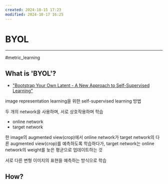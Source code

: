 ```yaml
---
created: 2024-10-15 17:23
modified: 2024-10-17 16:25
---
```

# BYOL
---
#metric_learning
## What is 'BYOL'?
- ["Bootstrap Your Own Latent - A New Approach to Self-Supervised Learning"](https://arxiv.org/pdf/2006.07733)

image representation learning을 위한 self-supervised learning 방법

두 개의 network을 사용하며, 서로 상호작용하며 학습
- online network
- target network

한 image의 augmented view(crop)에서 online network가 target network의 다른 augmented view(crop)를 예측하도록 학습하다가, 
target network는 online network의 weight를 늦은 평균으로 업데이트하는 것

서로 다른 변형 이미지의 표현을 예측하는 방식으로 학습

## How?